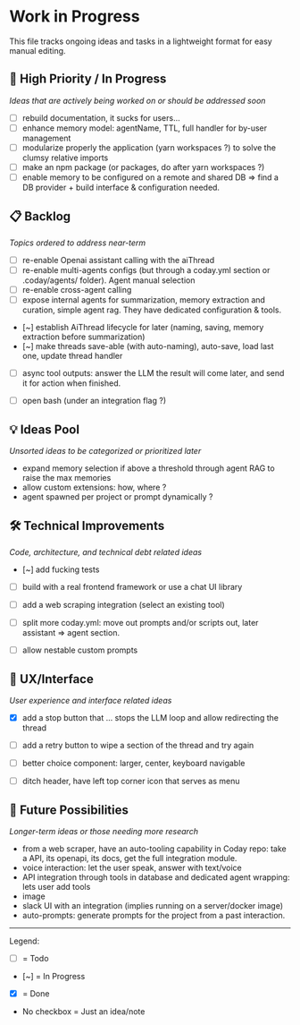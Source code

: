 # Work in Progress

This file tracks ongoing ideas and tasks in a lightweight format for easy manual editing.

## 🚀 High Priority / In Progress
*Ideas that are actively being worked on or should be addressed soon*

- [ ] rebuild documentation, it sucks for users...
- [ ] enhance memory model: agentName, TTL, full handler for by-user management
- [ ] modularize properly the application (yarn workspaces ?) to solve the clumsy relative imports
- [ ] make an npm package (or packages, do after yarn workspaces ?)
- [ ] enable memory to be configured on a remote and shared DB => find a DB provider + build interface & configuration
  needed.

## 📋 Backlog

*Topics ordered to address near-term*

- [ ] re-enable Openai assistant calling with the aiThread
- [ ] re-enable multi-agents configs (but through a coday.yml section or .coday/agents/ folder). Agent manual selection
- [ ] re-enable cross-agent calling
- [ ] expose internal agents for summarization, memory extraction and curation, simple agent rag. They have dedicated
  configuration & tools.
- [~] establish AiThread lifecycle for later (naming, saving, memory extraction before summarization)
- [~] make threads save-able (with auto-naming), auto-save, load last one, update thread handler
- [ ] async tool outputs: answer the LLM the result will come later, and send it for action when finished.
- [ ] open bash (under an integration flag ?)


## 💡 Ideas Pool
*Unsorted ideas to be categorized or prioritized later*

- expand memory selection if above a threshold through agent RAG to raise the max memories
- allow custom extensions: how, where ?
- agent spawned per project or prompt dynamically ?


## 🛠️ Technical Improvements
*Code, architecture, and technical debt related ideas*

- [~] add fucking tests
- [ ] build with a real frontend framework or use a chat UI library
- [ ] add a web scraping integration (select an existing tool)
- [ ] split more coday.yml: move out prompts and/or scripts out, later assistant => agent section.
- [ ] allow nestable custom prompts
 

## 🎨 UX/Interface
*User experience and interface related ideas*

- [x] add a stop button that ... stops the LLM loop and allow redirecting the thread
- [ ] add a retry button to wipe a section of the thread and try again
- [ ] better choice component: larger, center, keyboard navigable
- [ ] ditch header, have left top corner icon that serves as menu


## 🔮 Future Possibilities
*Longer-term ideas or those needing more research*

- from a web scraper, have an auto-tooling capability in Coday repo: take a API, its openapi, its docs, get the full integration module.
- voice interaction: let the user speak, answer with text/voice
- API integration through tools in database and dedicated agent wrapping: lets user add tools
- image
- slack UI with an integration (implies running on a server/docker image)
- auto-prompts: generate prompts for the project from a past interaction.


---
Legend:
- [ ] = Todo
- [~] = In Progress
- [x] = Done
- No checkbox = Just an idea/note